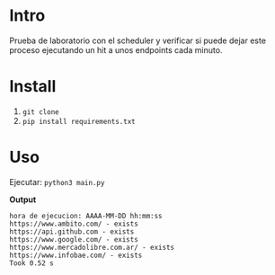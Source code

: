 # Intro

Prueba de laboratorio con el scheduler y verificar si puede dejar este 
proceso ejecutando un hit a unos endpoints cada minuto.

# Install
1. `git clone `
2. `pip install requirements.txt`

# Uso

Ejecutar: `python3 main.py`

**Output**

```
hora de ejecucion: AAAA-MM-DD hh:mm:ss
https://www.ambito.com/ - exists
https://api.github.com - exists
https://www.google.com/ - exists
https://www.mercadolibre.com.ar/ - exists
https://www.infobae.com/ - exists
Took 0.52 s
```